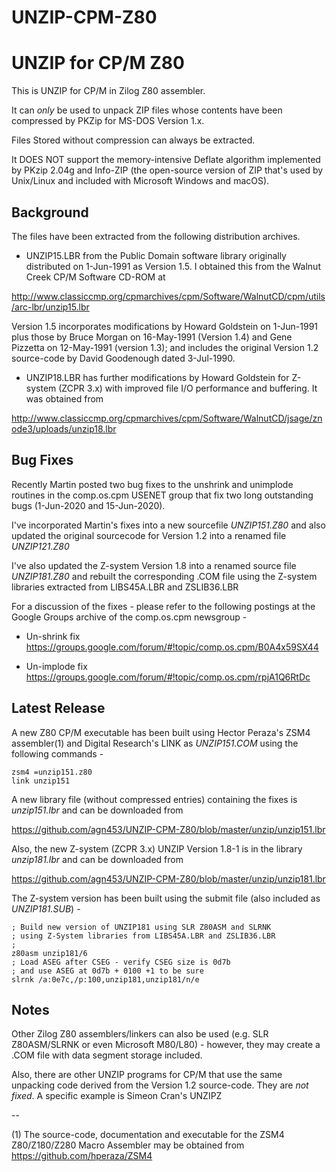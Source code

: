 # UNZIP-CPM-Z80
UNZIP for CP/M Z80
==================

This is UNZIP for CP/M in Zilog Z80 assembler.

It can _only_ be used to unpack ZIP files whose contents have been
compressed by PKZip for MS-DOS Version 1.x.

Files Stored without compression can always be extracted.

It DOES NOT support the memory-intensive Deflate algorithm implemented
by PKzip 2.04g and Info-ZIP (the open-source version of ZIP that's
used by Unix/Linux and included with Microsoft Windows and macOS).


Background
----------

The files have been extracted from the following distribution archives.

* UNZIP15.LBR from the Public Domain software library originally
distributed on 1-Jun-1991 as Version 1.5. I obtained this from
the Walnut Creek CP/M Software CD-ROM at

http://www.classiccmp.org/cpmarchives/cpm/Software/WalnutCD/cpm/utils/arc-lbr/unzip15.lbr

Version 1.5 incorporates modifications by Howard Goldstein on 1-Jun-1991
plus those by Bruce Morgan on 16-May-1991 (Version 1.4) and Gene
Pizzetta on 12-May-1991 (version 1.3); and includes the original
Version 1.2 source-code by David Goodenough dated 3-Jul-1990.

* UNZIP18.LBR has further modifications by Howard Goldstein for
Z-system (ZCPR 3.x) with improved file I/O performance and buffering. It
was obtained from

http://www.classiccmp.org/cpmarchives/cpm/Software/WalnutCD/jsage/znode3/uploads/unzip18.lbr


Bug Fixes
---------

Recently Martin posted two bug fixes to the unshrink and unimplode
routines in the comp.os.cpm USENET group that fix two long outstanding
bugs (1-Jun-2020 and 15-Jun-2020).

I've incorporated Martin's fixes into a new sourcefile *UNZIP151.Z80*
and also updated the original sourcecode for Version 1.2 into a renamed
file *UNZIP121.Z80*

I've also updated the Z-system Version 1.8 into a renamed source file
*UNZIP181.Z80* and rebuilt the corresponding .COM file using the
Z-system libraries extracted from LIBS45A.LBR and ZSLIB36.LBR

For a discussion of the fixes - please refer to the following
postings at the Google Groups archive of the comp.os.cpm newsgroup -

* Un-shrink fix https://groups.google.com/forum/#!topic/comp.os.cpm/B0A4x59SX44

* Un-implode fix https://groups.google.com/forum/#!topic/comp.os.cpm/rpjA1Q6RtDc

Latest Release
--------------

A new Z80 CP/M executable has been built using Hector Peraza's ZSM4
assembler(1) and Digital Research's LINK as *UNZIP151.COM* using the
following commands -

```
zsm4 =unzip151.z80
link unzip151
```

A new library file (without compressed entries) containing the fixes
is _unzip151.lbr_ and can be downloaded from

https://github.com/agn453/UNZIP-CPM-Z80/blob/master/unzip/unzip151.lbr


Also, the new Z-system (ZCPR 3.x) UNZIP Version 1.8-1 is in the
library _unzip181.lbr_ and can be downloaded from

https://github.com/agn453/UNZIP-CPM-Z80/blob/master/unzip/unzip181.lbr

The Z-system version has been built using the submit file (also included
as _UNZIP181.SUB_) -

```
; Build new version of UNZIP181 using SLR Z80ASM and SLRNK
; using Z-System libraries from LIBS45A.LBR and ZSLIB36.LBR
;
z80asm unzip181/6
; Load ASEG after CSEG - verify CSEG size is 0d7b
; and use ASEG at 0d7b + 0100 +1 to be sure
slrnk /a:0e7c,/p:100,unzip181,unzip181/n/e
```


Notes
-----

Other Zilog Z80 assemblers/linkers can also be used (e.g. SLR Z80ASM/SLRNK
or even Microsoft M80/L80) - however, they may create
a .COM file with data segment storage included.

Also, there are other UNZIP programs for CP/M that use the same
unpacking code derived from the Version 1.2 source-code.  They
are _not fixed_.  A specific example is Simeon Cran's UNZIPZ 

--

(1) The source-code, documentation and executable for the
ZSM4 Z80/Z180/Z280 Macro Assembler may be obtained from
https://github.com/hperaza/ZSM4
